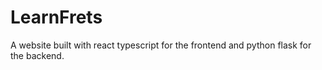 # LearnFrets
A website built with react typescript for the frontend and python flask for the backend.
